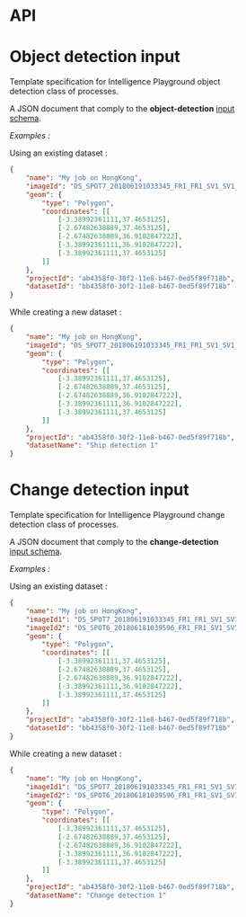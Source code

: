 <link href="https://fonts.googleapis.com/css?family=Open+Sans:400,700|Source+Code+Pro:300,600|Titillium+Web:400,600,700" rel="stylesheet">
<link rel="stylesheet" type="text/css" href="../stylesheets/swagger-ui.css" >
<style>
html
{
    box-sizing: border-box;
    overflow: -moz-scrollbars-vertical;
    overflow-y: scroll;
}
*,
*:before,
*:after
{
    box-sizing: inherit;
}

body {
    margin:0;
    background: #fafafa;
}
</style>

# API

<div id="swagger-ui"></div>

<script src="../scripts/swagger-ui-bundle.js"> </script>
<script src="../scripts/swagger-ui-standalone-preset.js"> </script>
<script>
window.onload = function() {
  const ui = SwaggerUIBundle({
    url: "https://raw.githubusercontent.com/AirbusDefenceAndSpace/geoprocessing-api/master/1.0/api_geo_processes_manager.yaml",
    dom_id: '#swagger-ui',
    deepLinking: true,
    presets: [
      SwaggerUIBundle.presets.apis,
    ]
  })

  window.ui = ui
}
</script>

# Object detection input

Template specification for Intelligence Playground object detection class of processes.

A JSON document that comply to the **object-detection** [input schema](https://raw.githubusercontent.com/airbusgeo/playground-docs/master/api/job-object-detection-input.json).

*Examples :*

Using an existing dataset :

```json
{
    "name": "My job on HongKong",
    "imageId": "DS_SPOT7_201806191033345_FR1_FR1_SV1_SV1_W003N37_01790",
    "geom": {
        "type": "Polygon",
        "coordinates": [[
            [-3.38992361111,37.4653125],
            [-2.67482638889,37.4653125],
            [-2.67482638889,36.9102847222],
            [-3.38992361111,36.9102847222],
            [-3.38992361111,37.4653125]
        ]]
    },
    "projectId": "ab4358f0-30f2-11e8-b467-0ed5f89f718b",
    "datasetId": "bb4358f0-30f2-11e8-b467-0ed5f89f718b"
}
```

While creating a new dataset :

```json
{
    "name": "My job on HongKong",
    "imageId": "DS_SPOT7_201806191033345_FR1_FR1_SV1_SV1_W003N37_01790",
    "geom": {
        "type": "Polygon",
        "coordinates": [[
            [-3.38992361111,37.4653125],
            [-2.67482638889,37.4653125],
            [-2.67482638889,36.9102847222],
            [-3.38992361111,36.9102847222],
            [-3.38992361111,37.4653125]
        ]]
    },
    "projectId": "ab4358f0-30f2-11e8-b467-0ed5f89f718b",
    "datasetName": "Ship detection 1"
}
```

# Change detection input

Template specification for Intelligence Playground change detection class of processes.

A JSON document that comply to the **change-detection** [input schema](https://raw.githubusercontent.com/airbusgeo/playground-docs/master/api/job-change-detection-input.json).

*Examples :*

Using an existing dataset :

```json
{
    "name": "My job on HongKong",
    "imageId1": "DS_SPOT7_201806191033345_FR1_FR1_SV1_SV1_W003N37_01790",
    "imageId2": "DS_SPOT6_201806181039596_FR1_FR1_SV1_SV1_W002N38_01871",
    "geom": {
        "type": "Polygon",
        "coordinates": [[
            [-3.38992361111,37.4653125],
            [-2.67482638889,37.4653125],
            [-2.67482638889,36.9102847222],
            [-3.38992361111,36.9102847222],
            [-3.38992361111,37.4653125]
        ]]
    },
    "projectId": "ab4358f0-30f2-11e8-b467-0ed5f89f718b",
    "datasetId": "bb4358f0-30f2-11e8-b467-0ed5f89f718b"
}
```

While creating a new dataset :

```json
{
    "name": "My job on HongKong",
    "imageId1": "DS_SPOT7_201806191033345_FR1_FR1_SV1_SV1_W003N37_01790",
    "imageId2": "DS_SPOT6_201806181039596_FR1_FR1_SV1_SV1_W002N38_01871",
    "geom": {
        "type": "Polygon",
        "coordinates": [[
            [-3.38992361111,37.4653125],
            [-2.67482638889,37.4653125],
            [-2.67482638889,36.9102847222],
            [-3.38992361111,36.9102847222],
            [-3.38992361111,37.4653125]
        ]]
    },
    "projectId": "ab4358f0-30f2-11e8-b467-0ed5f89f718b",
    "datasetName": "Change detection 1"
}
```
